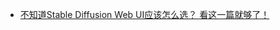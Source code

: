 - [不知道Stable Diffusion Web UI应该怎么选？ 看这一篇就够了！](https://afoo.me/posts/2023-04-29-stablediffusion-webui-alternatives.html)